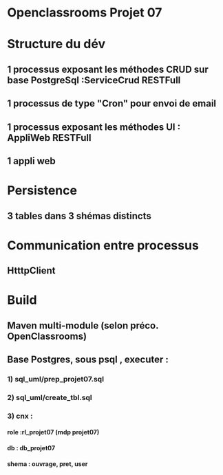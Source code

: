 # Openclassrooms Projet 07

# Structure du dév
## 1 processus  exposant les méthodes CRUD sur base PostgreSql :ServiceCrud RESTFull
## 1 processus  de type "Cron" pour envoi de email 
## 1 processus  exposant les méthodes UI : AppliWeb RESTFull
## 1 appli web 

# Persistence  
## 3 tables dans 3 shémas distincts

# Communication entre processus 
## HtttpClient

# Build 
## Maven multi-module (selon préco. OpenClassrooms)
## Base Postgres, sous psql , executer :
### 1) sql_uml/prep_projet07.sql
### 2) sql_uml/create_tbl.sql
### 3) cnx : 
#### role :rl_projet07 (mdp projet07)
#### db : db_projet07
#### shema : ouvrage, pret, user


